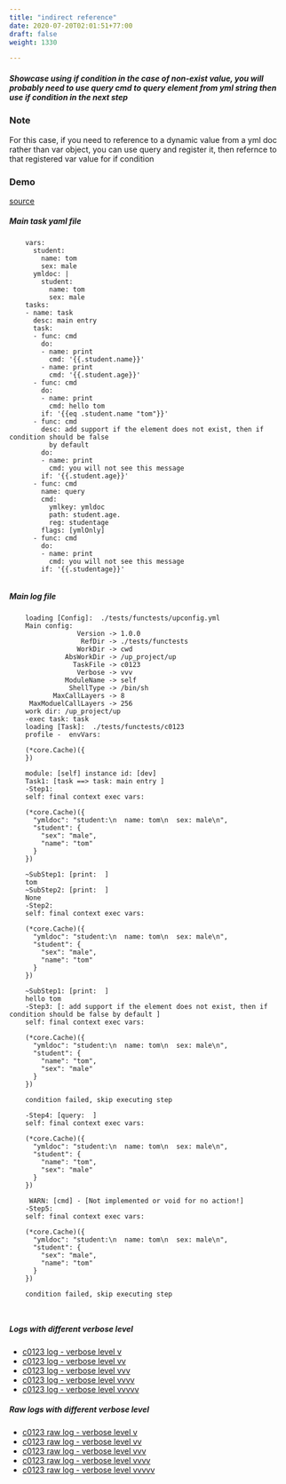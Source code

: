 ```yaml
---
title: "indirect reference"
date: 2020-07-20T02:01:51+77:00
draft: false
weight: 1330

---
```


##### Showcase using if condition in the case of non-exist value, you will probably need to use query cmd to query element from yml string then use if condition in the next step


### Note


For this case, if you need to reference to a dynamic value from a yml doc rather than var object, you can use query and register it, then refernce to that registered var value for if condition











### Demo








[source](https://github.com/upcmd/up/blob/master/tests/functests/c0123.yml)

##### Main task yaml file
```
    vars:
      student:
        name: tom
        sex: male
      ymldoc: |
        student:
          name: tom
          sex: male
    tasks:
    - name: task
      desc: main entry
      task:
      - func: cmd
        do:
        - name: print
          cmd: '{{.student.name}}'
        - name: print
          cmd: '{{.student.age}}'
      - func: cmd
        do:
        - name: print
          cmd: hello tom
        if: '{{eq .student.name "tom"}}'
      - func: cmd
        desc: add support if the element does not exist, then if condition should be false
          by default
        do:
        - name: print
          cmd: you will not see this message
        if: '{{.student.age}}'
      - func: cmd
        name: query
        cmd:
          ymlkey: ymldoc
          path: student.age.
          reg: studentage
        flags: [ymlOnly]
      - func: cmd
        do:
        - name: print
          cmd: you will not see this message
        if: '{{.studentage}}'
    
```
##### Main log file
```
    loading [Config]:  ./tests/functests/upconfig.yml
    Main config:
                 Version -> 1.0.0
                  RefDir -> ./tests/functests
                 WorkDir -> cwd
              AbsWorkDir -> /up_project/up
                TaskFile -> c0123
                 Verbose -> vvv
              ModuleName -> self
               ShellType -> /bin/sh
           MaxCallLayers -> 8
     MaxModuelCallLayers -> 256
    work dir: /up_project/up
    -exec task: task
    loading [Task]:  ./tests/functests/c0123
    profile -  envVars:
    
    (*core.Cache)({
    })
    
    module: [self] instance id: [dev]
    Task1: [task ==> task: main entry ]
    -Step1:
    self: final context exec vars:
    
    (*core.Cache)({
      "ymldoc": "student:\n  name: tom\n  sex: male\n",
      "student": {
        "sex": "male",
        "name": "tom"
      }
    })
    
    ~SubStep1: [print:  ]
    tom
    ~SubStep2: [print:  ]
    None
    -Step2:
    self: final context exec vars:
    
    (*core.Cache)({
      "ymldoc": "student:\n  name: tom\n  sex: male\n",
      "student": {
        "sex": "male",
        "name": "tom"
      }
    })
    
    ~SubStep1: [print:  ]
    hello tom
    -Step3: [: add support if the element does not exist, then if condition should be false by default ]
    self: final context exec vars:
    
    (*core.Cache)({
      "ymldoc": "student:\n  name: tom\n  sex: male\n",
      "student": {
        "name": "tom",
        "sex": "male"
      }
    })
    
    condition failed, skip executing step 
    
    -Step4: [query:  ]
    self: final context exec vars:
    
    (*core.Cache)({
      "ymldoc": "student:\n  name: tom\n  sex: male\n",
      "student": {
        "name": "tom",
        "sex": "male"
      }
    })
    
     WARN: [cmd] - [Not implemented or void for no action!]
    -Step5:
    self: final context exec vars:
    
    (*core.Cache)({
      "ymldoc": "student:\n  name: tom\n  sex: male\n",
      "student": {
        "sex": "male",
        "name": "tom"
      }
    })
    
    condition failed, skip executing step 
    
    
```


##### Logs with different verbose level
* [c0123 log - verbose level v](../../logs/c0123_v)
* [c0123 log - verbose level vv](../../logs/c0123_vv)
* [c0123 log - verbose level vvv](../../logs/c0123_vvvv)
* [c0123 log - verbose level vvvv](../../logs/c0123_vvvv)
* [c0123 log - verbose level vvvvv](../../logs/c0123_vvvvv)

##### Raw logs with different verbose level
* [c0123 raw log - verbose level v](../../reflogs/c0123_v.log)
* [c0123 raw log - verbose level vv](../../reflogs/c0123_vv.log)
* [c0123 raw log - verbose level vvv](../../reflogs/c0123_vvv.log)
* [c0123 raw log - verbose level vvvv](../../reflogs/c0123_vvvv.log)
* [c0123 raw log - verbose level vvvvv](../../reflogs/c0123_vvvvv.log)








